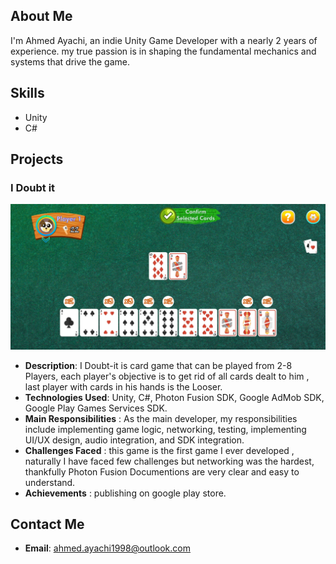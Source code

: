 ## About Me
I'm Ahmed Ayachi, an indie Unity Game Developer with a nearly 2 years of experience. my true passion is in shaping the fundamental mechanics and systems that drive the game.
## Skills
- Unity 
- C# 

##  Projects
### I Doubt it 
![in_game_screen_shot](/assets/in_game.jpg)
- **Description**: I Doubt-it is  card game that can be played from 2-8 Players, each player's objective is to get rid of all cards dealt to him , last player with cards in his hands is the Looser.
- **Technologies Used**: Unity, C#, Photon Fusion SDK, Google AdMob SDK, Google Play Games Services SDK.
- **Main Responsibilities** :  As the main developer, my responsibilities include implementing game logic, networking, testing, implementing UI/UX design, audio integration, and SDK integration.
- **Challenges Faced** : this game is the first game I ever developed , naturally I have faced few challenges but networking was the hardest, thankfully Photon Fusion Documentions are very clear and easy to understand.
- **Achievements** : publishing on google play store.    

## Contact Me
- **Email**: ahmed.ayachi1998@outlook.com
